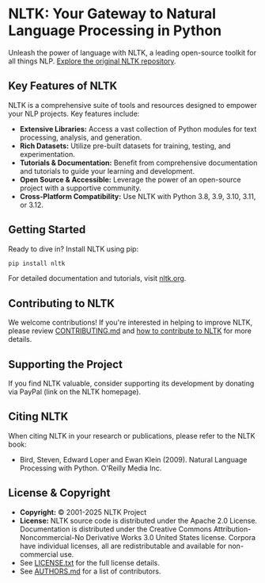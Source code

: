 # NLTK: Your Gateway to Natural Language Processing in Python

Unleash the power of language with NLTK, a leading open-source toolkit for all things NLP.  [Explore the original NLTK repository](https://github.com/nltk/nltk).

## Key Features of NLTK

NLTK is a comprehensive suite of tools and resources designed to empower your NLP projects. Key features include:

*   **Extensive Libraries:** Access a vast collection of Python modules for text processing, analysis, and generation.
*   **Rich Datasets:** Utilize pre-built datasets for training, testing, and experimentation.
*   **Tutorials & Documentation:** Benefit from comprehensive documentation and tutorials to guide your learning and development.
*   **Open Source & Accessible:** Leverage the power of an open-source project with a supportive community.
*   **Cross-Platform Compatibility:** Use NLTK with Python 3.8, 3.9, 3.10, 3.11, or 3.12.

## Getting Started

Ready to dive in?  Install NLTK using pip:

```bash
pip install nltk
```

For detailed documentation and tutorials, visit [nltk.org](https://www.nltk.org/).

## Contributing to NLTK

We welcome contributions!  If you're interested in helping to improve NLTK, please review [CONTRIBUTING.md](CONTRIBUTING.md) and [how to contribute to NLTK](https://www.nltk.org/contribute.html) for more details.

## Supporting the Project

If you find NLTK valuable, consider supporting its development by donating via PayPal (link on the NLTK homepage).

## Citing NLTK

When citing NLTK in your research or publications, please refer to the NLTK book:

*   Bird, Steven, Edward Loper and Ewan Klein (2009). Natural Language Processing with Python. O'Reilly Media Inc.

## License & Copyright

*   **Copyright:** © 2001-2025 NLTK Project
*   **License:**  NLTK source code is distributed under the Apache 2.0 License. Documentation is distributed under the Creative Commons Attribution-Noncommercial-No Derivative Works 3.0 United States license. Corpora have individual licenses, all are redistributable and available for non-commercial use.
*   See [LICENSE.txt](LICENSE.txt) for the full license details.
*   See [AUTHORS.md](AUTHORS.md) for a list of contributors.